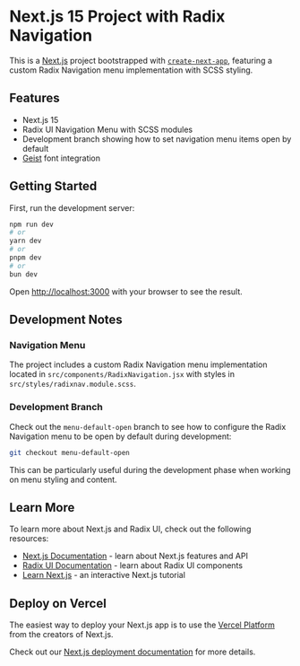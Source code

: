 # Next.js 15 Project with Radix Navigation

This is a [Next.js](https://nextjs.org) project bootstrapped with [`create-next-app`](https://nextjs.org/docs/app/api-reference/cli/create-next-app), featuring a custom Radix Navigation menu implementation with SCSS styling.

## Features

- Next.js 15
- Radix UI Navigation Menu with SCSS modules
- Development branch showing how to set navigation menu items open by default
- [Geist](https://vercel.com/font) font integration

## Getting Started

First, run the development server:

```bash
npm run dev
# or
yarn dev
# or
pnpm dev
# or
bun dev
```

Open [http://localhost:3000](http://localhost:3000) with your browser to see the result.

## Development Notes

### Navigation Menu

The project includes a custom Radix Navigation menu implementation located in `src/components/RadixNavigation.jsx` with styles in `src/styles/radixnav.module.scss`.

### Development Branch

Check out the `menu-default-open` branch to see how to configure the Radix Navigation menu to be open by default during development:

```bash
git checkout menu-default-open
```

This can be particularly useful during the development phase when working on menu styling and content.

## Learn More

To learn more about Next.js and Radix UI, check out the following resources:

- [Next.js Documentation](https://nextjs.org/docs) - learn about Next.js features and API
- [Radix UI Documentation](https://www.radix-ui.com/docs/primitives/overview/introduction) - learn about Radix UI components
- [Learn Next.js](https://nextjs.org/learn) - an interactive Next.js tutorial

## Deploy on Vercel

The easiest way to deploy your Next.js app is to use the [Vercel Platform](https://vercel.com/new?utm_medium=default-template&filter=next.js&utm_source=create-next-app&utm_campaign=create-next-app-readme) from the creators of Next.js.

Check out our [Next.js deployment documentation](https://nextjs.org/docs/app/building-your-application/deploying) for more details.

